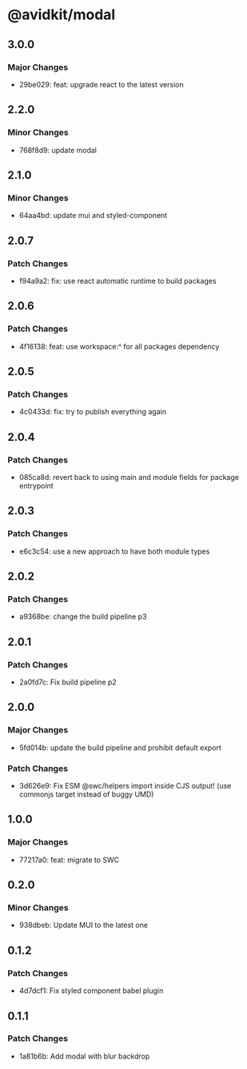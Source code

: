 # @avidkit/modal

## 3.0.0

### Major Changes

- 29be029: feat: upgrade react to the latest version

## 2.2.0

### Minor Changes

- 768f8d9: update modal

## 2.1.0

### Minor Changes

- 64aa4bd: update mui and styled-component

## 2.0.7

### Patch Changes

- f94a9a2: fix: use react automatic runtime to build packages

## 2.0.6

### Patch Changes

- 4f16138: feat: use workspace:^ for all packages dependency

## 2.0.5

### Patch Changes

- 4c0433d: fix: try to publish everything again

## 2.0.4

### Patch Changes

- 085ca8d: revert back to using main and module fields for package entrypoint

## 2.0.3

### Patch Changes

- e6c3c54: use a new approach to have both module types

## 2.0.2

### Patch Changes

- a9368be: change the build pipeline p3

## 2.0.1

### Patch Changes

- 2a0fd7c: Fix build pipeline p2

## 2.0.0

### Major Changes

- 5fd014b: update the build pipeline and prohibit default export

### Patch Changes

- 3d626e9: Fix ESM @swc/helpers import inside CJS output! (use commonjs target instead of buggy UMD)

## 1.0.0

### Major Changes

- 77217a0: feat: migrate to SWC

## 0.2.0

### Minor Changes

- 938dbeb: Update MUI to the latest one

## 0.1.2

### Patch Changes

- 4d7dcf1: Fix styled component babel plugin

## 0.1.1

### Patch Changes

- 1a81b6b: Add modal with blur backdrop
